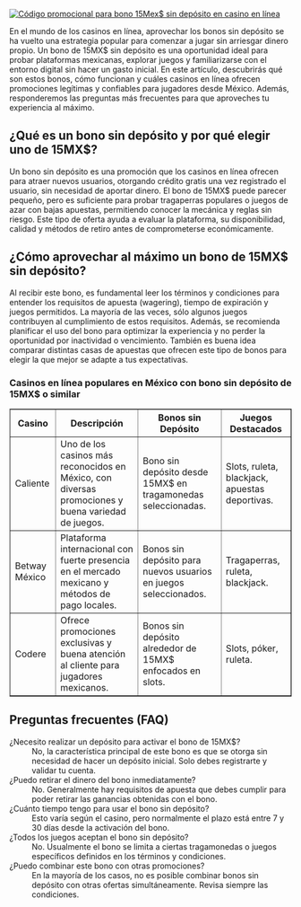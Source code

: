 [![Código promocional para bono 15Mex$ sin depósito en casino en línea](https://123-caf.pages.dev/gitsignup.png)](https://vrmoo.ru/Bt82HjjY)

<p>En el mundo de los casinos en línea, aprovechar los bonos sin depósito se ha vuelto una estrategia popular para comenzar a jugar sin arriesgar dinero propio. Un bono de 15MX$ sin depósito es una oportunidad ideal para probar plataformas mexicanas, explorar juegos y familiarizarse con el entorno digital sin hacer un gasto inicial. En este artículo, descubrirás qué son estos bonos, cómo funcionan y cuáles casinos en línea ofrecen promociones legítimas y confiables para jugadores desde México. Además, responderemos las preguntas más frecuentes para que aproveches tu experiencia al máximo.</p>  <h2>¿Qué es un bono sin depósito y por qué elegir uno de 15MX$?</h2> <p>Un bono sin depósito es una promoción que los casinos en línea ofrecen para atraer nuevos usuarios, otorgando crédito gratis una vez registrado el usuario, sin necesidad de aportar dinero. El bono de 15MX$ puede parecer pequeño, pero es suficiente para probar tragaperras populares o juegos de azar con bajas apuestas, permitiendo conocer la mecánica y reglas sin riesgo. Este tipo de oferta ayuda a evaluar la plataforma, su disponibilidad, calidad y métodos de retiro antes de comprometerse económicamente.</p>  <h2>¿Cómo aprovechar al máximo un bono de 15MX$ sin depósito?</h2> <p>Al recibir este bono, es fundamental leer los términos y condiciones para entender los requisitos de apuesta (wagering), tiempo de expiración y juegos permitidos. La mayoría de las veces, sólo algunos juegos contribuyen al cumplimiento de estos requisitos. Además, se recomienda planificar el uso del bono para optimizar la experiencia y no perder la oportunidad por inactividad o vencimiento. También es buena idea comparar distintas casas de apuestas que ofrecen este tipo de bonos para elegir la que mejor se adapte a tus expectativas.</p>  <h3>Casinos en línea populares en México con bono sin depósito de 15MX$ o similar</h3> <table border="1" cellpadding="5" cellspacing="0">   <thead>     <tr>       <th>Casino</th>       <th>Descripción</th>       <th>Bonos sin Depósito</th>       <th>Juegos Destacados</th>     </tr>   </thead>   <tbody>     <tr>       <td>Caliente</td>       <td>Uno de los casinos más reconocidos en México, con diversas promociones y buena variedad de juegos.</td>       <td>Bono sin depósito desde 15MX$ en tragamonedas seleccionadas.</td>       <td>Slots, ruleta, blackjack, apuestas deportivas.</td>     </tr>     <tr>       <td>Betway México</td>       <td>Plataforma internacional con fuerte presencia en el mercado mexicano y métodos de pago locales.</td>       <td>Bonos sin depósito para nuevos usuarios en juegos seleccionados.</td>       <td>Tragaperras, ruleta, blackjack.</td>     </tr>     <tr>       <td>Codere</td>       <td>Ofrece promociones exclusivas y buena atención al cliente para jugadores mexicanos.</td>       <td>Bonos sin depósito alrededor de 15MX$ enfocados en slots.</td>       <td>Slots, póker, ruleta.</td>     </tr>   </tbody> </table>  <h2>Preguntas frecuentes (FAQ)</h2> <dl>   <dt>¿Necesito realizar un depósito para activar el bono de 15MX$?</dt>   <dd>No, la característica principal de este bono es que se otorga sin necesidad de hacer un depósito inicial. Solo debes registrarte y validar tu cuenta.</dd>    <dt>¿Puedo retirar el dinero del bono inmediatamente?</dt>   <dd>No. Generalmente hay requisitos de apuesta que debes cumplir para poder retirar las ganancias obtenidas con el bono.</dd>    <dt>¿Cuánto tiempo tengo para usar el bono sin depósito?</dt>   <dd>Esto varía según el casino, pero normalmente el plazo está entre 7 y 30 días desde la activación del bono.</dd>    <dt>¿Todos los juegos aceptan el bono sin depósito?</dt>   <dd>No. Usualmente el bono se limita a ciertas tragamonedas o juegos específicos definidos en los términos y condiciones.</dd>    <dt>¿Puedo combinar este bono con otras promociones?</dt>   <dd>En la mayoría de los casos, no es posible combinar bonos sin depósito con otras ofertas simultáneamente. Revisa siempre las condiciones.</dd> </dl>